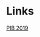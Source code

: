 # Links

[PIB 2019](https://www.inegi.org.mx/contenidos/saladeprensa/boletines/2019/OtrTemEcon/PIBEntFed2018.pdf)
